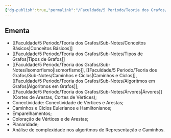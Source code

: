 ```yaml
---
{"dg-publish":true,"permalink":"/Faculdade/5 Periodo/Teoria dos Grafos/Grafos/","tags":["root","grafos"],"created":"2024-10-18T13:31:56.148-03:00"}
---
```



## Ementa
- [[Faculdade/5 Periodo/Teoria dos Grafos/Sub-Notes/Conceitos Básicos\|Conceitos Básicos]]
- [[Faculdade/5 Periodo/Teoria dos Grafos/Sub-Notes/Tipos de Grafos\|Tipos de Grafos]]
- [[Faculdade/5 Periodo/Teoria dos Grafos/Sub-Notes/Isomorfismo\|Isomorfismo]],  [[Faculdade/5 Periodo/Teoria dos Grafos/Sub-Notes/Caminhos e Ciclos\|Caminhos e Ciclos]], [[Faculdade/5 Periodo/Teoria dos Grafos/Sub-Notes/Algoritmos em Grafos\|Algoritmos em Grafos]]; 
- [[Faculdade/5 Periodo/Teoria dos Grafos/Sub-Notes/Árvores\|Árvores]] (Cortes de Arestas, Cortes de Vértices); 
- Conectividade: Conectividade de Vértices e Arestas; 
- Caminhos e Ciclos Eulerianos e Hamiltonianos; 
- Emparelhamentos; 
- Coloração de Vértices e de Arestas; 
- Planaridade;
- Análise de complexidade nos algoritmos de  Representação e Caminhos.



